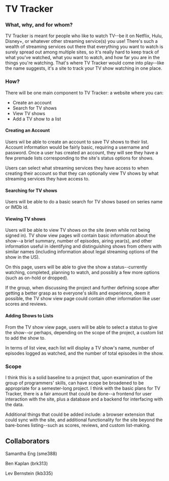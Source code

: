 # TV Tracker

### What, why, and for whom?

TV Tracker is meant for people who like to watch TV--be it on Netflix, Hulu, Disney+, or whatever other streaming service(s) you use! There's such a wealth of streaming services out there that everything you want to watch is surely spread out among multiple sites, so it's really hard to keep track of what you've watched, what you want to watch, and how far you are in the things you're watching. That's where TV Tracker would come into play--like the name suggests, it's a site to track your TV show watching in one place.

### How?

There will be one main component to TV Tracker: a website where you can:

- Create an account
- Search for TV shows
- View TV shows
- Add a TV show to a list

#### Creating an Account

Users wil be able to create an account to save TV shows to their list. Account information would be fairly basic, requiring a username and password. Once a user has created an account, they will see they have a few premade lists corresponding to the site's status options for shows.

Users can select what streaming services they have access to when creating their account so that they can optionally view TV shows by what streaming services they have access to.

#### Searching for TV shows

Users will be able to do a basic search for TV shows based on series name or IMDb id.

#### Viewing TV shows

Users will be able to view TV shows on the site (even while not being signed in). TV show view pages will contain basic information about the show--a brief summary, number of episodes, airing year(s), and other information useful in identifying and distinguishing shows from others with similar names (including information about legal streaming options of the show in the US).

On this page, users will be able to give the show a status--currently watching, completed, planning to watch, and possibly a few more options (such as on-hold or dropped).

If the group, when discussing the project and further defining scope after getting a better grasp as to everyone's skills and experience, deem it possible, the TV show view page could contain other information like user scores and reviews.

#### Adding Shows to Lists

From the TV show view page, users will be able to select a status to give the show--or perhaps, depending on the scope of the project, a custom list to add the show to.

In terms of list view, each list will display a TV show's name, number of episodes logged as watched, and the number of total episodes in the show.

### Scope

I think this is a solid baseline to a project that, upon examination of the group of programmers' skills, can have scope be broadened to be appropriate for a semester-long project. I think with the basic plans for TV Tracker, there is a fair amount that could be done--a frontend for user interaction with the site, plus a database and a backend for interfacing with the data.

Additional things that could be added include: a browser extension that could sync with the site, and additional functionality for the site beyond the bare-bones listing--such as scores, reviews, and custom list-making.

## Collaborators

Samantha Eng (sme388)

Ben Kaplan (brk313)

Lev Bernstein (lkb335)
